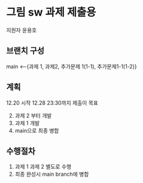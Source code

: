 # 그림 sw 과제 제출용

지원자 윤용호

## 브랜치 구성

main <--{과제 1, 과제2, 추가문제 1(1-1), 추가문제1-1(1-2)}

## 계획

12.20 시작
12.28 23:30까지 제출이 목표



2. 과제 2 부터 개발
3. 과제 1 개발
4. main으로 최종 병합

## 수행절차

1. 과제 1 과제 2 별도로 수행
2. 최종 완성시 main branch에 병합
